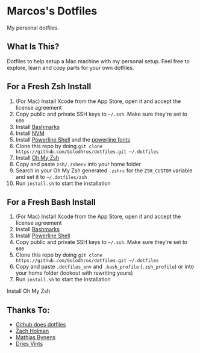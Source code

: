 # Marcos's Dotfiles

My personal dotfiles.

## What Is This?

Dotfiles to help setup a Mac machine with my personal setup.
Feel free to explore, learn and copy parts for your own dotfiles.

## For a Fresh Zsh Install

1. (For Mac) Install Xcode from the App Store, open it and accept the license agreement
1. Copy public and private SSH keys to `~/.ssh`. Make sure they're set to `600`
1. Install [Bashmarks](https://github.com/huyng/bashmarks)
1. Install [NVM](https://github.com/nvm-sh/nvm)
1. Install [Powerline Shell](https://github.com/b-ryan/powerline-shell) and the [powerline fonts](https://github.com/powerline/fonts)
1. Clone this repo by doing `git clone https://github.com/Golodhros/dotfiles.git ~/.dotfiles`
1. Install [Oh My Zsh](https://github.com/ohmyzsh/ohmyzsh)
1. Copy and paste `zsh/.zshenv` into your home folder
1. Search in your Oh My Zsh generated `.zshrc` for the `ZSH_CUSTOM` variable and set it to `~/.dotfiles/zsh`
1. Run `install.sh` to start the installation

## For a Fresh Bash Install

1. (For Mac) Install Xcode from the App Store, open it and accept the license agreement
1. Install [Bashmarks](https://github.com/huyng/bashmarks)
1. Install [Powerline Shell](https://github.com/b-ryan/powerline-shell)
1. Copy public and private SSH keys to `~/.ssh`. Make sure they're set to `600`
1. Clone this repo by doing `git clone https://github.com/Golodhros/dotfiles.git ~/.dotfiles`
1. Copy and paste `.dotfiles_env` and `.bash_profile` (`.zsh_profile`) or into your home folder (lookout with rewriting yours)
1. Run `install.sh` to start the installation

Install Oh My Zsh

## Thanks To:

- [Github does dotfiles](https://dotfiles.github.io/)
- [Zach Holman](https://github.com/holman/dotfiles)
- [Mathias Bynens](https://github.com/mathiasbynens/dotfiles)
- [Dries Vints](https://driesvints.com/blog/getting-started-with-dotfiles/)
